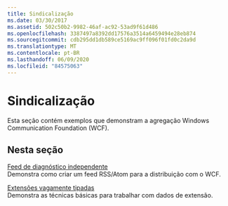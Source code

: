 ```yaml
---
title: Sindicalização
ms.date: 03/30/2017
ms.assetid: 502c50b2-9982-46af-ac92-53ad9f61d486
ms.openlocfilehash: 3387497a8392dd17576a3514a6459494e28eb874
ms.sourcegitcommit: cdb295dd1db589ce5169ac9ff096f01fd0c2da9d
ms.translationtype: MT
ms.contentlocale: pt-BR
ms.lasthandoff: 06/09/2020
ms.locfileid: "84575063"
---
```

# <a name="syndication"></a>Sindicalização
Esta seção contém exemplos que demonstram a agregação Windows Communication Foundation (WCF).  
  
## <a name="in-this-section"></a>Nesta seção  
 [Feed de diagnóstico independente](stand-alone-diagnostics-feed-sample.md)  
 Demonstra como criar um feed RSS/Atom para a distribuição com o WCF.  
  
 [Extensões vagamente tipadas](loosely-typed-extensions-sample.md)  
 Demonstra as técnicas básicas para trabalhar com dados de extensão.
